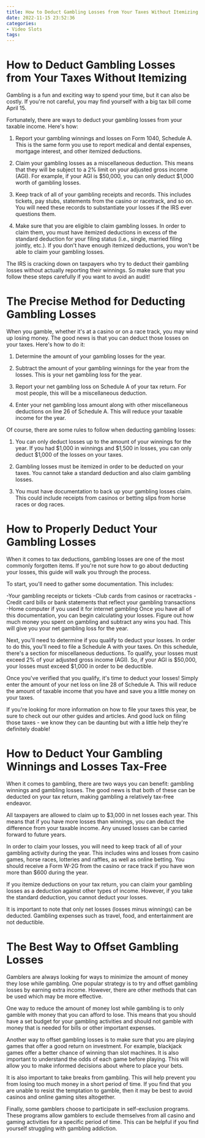 ```yaml
---
title: How to Deduct Gambling Losses from Your Taxes Without Itemizing
date: 2022-11-15 23:52:36
categories:
- Video Slots
tags:
---
```



#  How to Deduct Gambling Losses from Your Taxes Without Itemizing

Gambling is a fun and exciting way to spend your time, but it can also be costly. If you're not careful, you may find yourself with a big tax bill come April 15.

Fortunately, there are ways to deduct your gambling losses from your taxable income. Here's how:

1. Report your gambling winnings and losses on Form 1040, Schedule A. This is the same form you use to report medical and dental expenses, mortgage interest, and other itemized deductions.

2. Claim your gambling losses as a miscellaneous deduction. This means that they will be subject to a 2% limit on your adjusted gross income (AGI). For example, if your AGI is $50,000, you can only deduct $1,000 worth of gambling losses.

3. Keep track of all of your gambling receipts and records. This includes tickets, pay stubs, statements from the casino or racetrack, and so on. You will need these records to substantiate your losses if the IRS ever questions them.

4. Make sure that you are eligible to claim gambling losses. In order to claim them, you must have itemized deductions in excess of the standard deduction for your filing status (i.e., single, married filing jointly, etc.). If you don't have enough itemized deductions, you won't be able to claim your gambling losses.

The IRS is cracking down on taxpayers who try to deduct their gambling losses without actually reporting their winnings. So make sure that you follow these steps carefully if you want to avoid an audit!

#  The Precise Method for Deducting Gambling Losses

When you gamble, whether it's at a casino or on a race track, you may wind up losing money. The good news is that you can deduct those losses on your taxes. Here's how to do it:

1. Determine the amount of your gambling losses for the year.

2. Subtract the amount of your gambling winnings for the year from the losses. This is your net gambling loss for the year.

3. Report your net gambling loss on Schedule A of your tax return. For most people, this will be a miscellaneous deduction.

4. Enter your net gambling loss amount along with other miscellaneous deductions on line 26 of Schedule A. This will reduce your taxable income for the year.

Of course, there are some rules to follow when deducting gambling losses:

1. You can only deduct losses up to the amount of your winnings for the year. If you had $1,000 in winnings and $1,500 in losses, you can only deduct $1,000 of the losses on your taxes.

2. Gambling losses must be itemized in order to be deducted on your taxes. You cannot take a standard deduction and also claim gambling losses.

3. You must have documentation to back up your gambling losses claim. This could include receipts from casinos or betting slips from horse races or dog races.

#  How to Properly Deduct Your Gambling Losses

When it comes to tax deductions, gambling losses are one of the most commonly forgotten items. If you're not sure how to go about deducting your losses, this guide will walk you through the process.

To start, you'll need to gather some documentation. This includes:

-Your gambling receipts or tickets
-Club cards from casinos or racetracks
-Credit card bills or bank statements that reflect your gambling transactions
-Home computer if you used it for internet gambling
Once you have all of this documentation, you can begin calculating your losses. Figure out how much money you spent on gambling and subtract any wins you had. This will give you your net gambling loss for the year.

Next, you'll need to determine if you qualify to deduct your losses. In order to do this, you'll need to file a Schedule A with your taxes. On this schedule, there's a section for miscellaneous deductions. To qualify, your losses must exceed 2% of your adjusted gross income (AGI). So, if your AGI is $50,000, your losses must exceed $1,000 in order to be deductible.

Once you've verified that you qualify, it's time to deduct your losses! Simply enter the amount of your net loss on line 28 of Schedule A. This will reduce the amount of taxable income that you have and save you a little money on your taxes.

If you're looking for more information on how to file your taxes this year, be sure to check out our other guides and articles. And good luck on filing those taxes - we know they can be daunting but with a little help they're definitely doable!

#  How to Deduct Your Gambling Winnings and Losses Tax-Free

When it comes to gambling, there are two ways you can benefit: gambling winnings and gambling losses. The good news is that both of these can be deducted on your tax return, making gambling a relatively tax-free endeavor.

All taxpayers are allowed to claim up to $3,000 in net losses each year. This means that if you have more losses than winnings, you can deduct the difference from your taxable income. Any unused losses can be carried forward to future years.

In order to claim your losses, you will need to keep track of all of your gambling activity during the year. This includes wins and losses from casino games, horse races, lotteries and raffles, as well as online betting. You should receive a Form W-2G from the casino or race track if you have won more than $600 during the year.

If you itemize deductions on your tax return, you can claim your gambling losses as a deduction against other types of income. However, if you take the standard deduction, you cannot deduct your losses.

It is important to note that only net losses (losses minus winnings) can be deducted. Gambling expenses such as travel, food, and entertainment are not deductible.

#  The Best Way to Offset Gambling Losses

Gamblers are always looking for ways to minimize the amount of money they lose while gambling. One popular strategy is to try and offset gambling losses by earning extra income. However, there are other methods that can be used which may be more effective.

One way to reduce the amount of money lost while gambling is to only gamble with money that you can afford to lose. This means that you should have a set budget for your gambling activities and should not gamble with money that is needed for bills or other important expenses.

Another way to offset gambling losses is to make sure that you are playing games that offer a good return on investment. For example, blackjack games offer a better chance of winning than slot machines. It is also important to understand the odds of each game before playing. This will allow you to make informed decisions about where to place your bets.

It is also important to take breaks from gambling. This will help prevent you from losing too much money in a short period of time. If you find that you are unable to resist the temptation to gamble, then it may be best to avoid casinos and online gaming sites altogether.

Finally, some gamblers choose to participate in self-exclusion programs. These programs allow gamblers to exclude themselves from all casino and gaming activities for a specific period of time. This can be helpful if you find yourself struggling with gambling addiction.